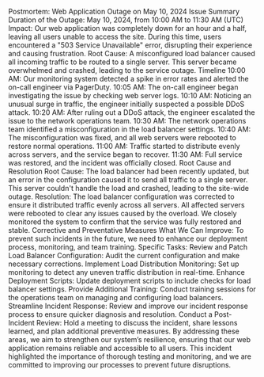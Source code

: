 Postmortem: Web Application Outage on May 10, 2024
Issue Summary
Duration of the Outage: May 10, 2024, from 10:00 AM to 11:30 AM (UTC)
Impact: Our web application was completely down for an hour and a half, leaving all users unable to access the site. During this time, users encountered a "503 Service Unavailable" error, disrupting their experience and causing frustration.
Root Cause: A misconfigured load balancer caused all incoming traffic to be routed to a single server. This server became overwhelmed and crashed, leading to the service outage.
Timeline
10:00 AM: Our monitoring system detected a spike in error rates and alerted the on-call engineer via PagerDuty.
10:05 AM: The on-call engineer began investigating the issue by checking web server logs.
10:10 AM: Noticing an unusual surge in traffic, the engineer initially suspected a possible DDoS attack.
10:20 AM: After ruling out a DDoS attack, the engineer escalated the issue to the network operations team.
10:30 AM: The network operations team identified a misconfiguration in the load balancer settings.
10:40 AM: The misconfiguration was fixed, and all web servers were rebooted to restore normal operations.
11:00 AM: Traffic started to distribute evenly across servers, and the service began to recover.
11:30 AM: Full service was restored, and the incident was officially closed.
Root Cause and Resolution
Root Cause: The load balancer had been recently updated, but an error in the configuration caused it to send all traffic to a single server. This server couldn't handle the load and crashed, leading to the site-wide outage.
Resolution:
The load balancer configuration was corrected to ensure it distributed traffic evenly across all servers.
All affected servers were rebooted to clear any issues caused by the overload.
We closely monitored the system to confirm that the service was fully restored and stable.
Corrective and Preventative Measures
What We Can Improve: To prevent such incidents in the future, we need to enhance our deployment process, monitoring, and team training.
Specific Tasks:
Review and Patch Load Balancer Configuration: Audit the current configuration and make necessary corrections.
Implement Load Distribution Monitoring: Set up monitoring to detect any uneven traffic distribution in real-time.
Enhance Deployment Scripts: Update deployment scripts to include checks for load balancer settings.
Provide Additional Training: Conduct training sessions for the operations team on managing and configuring load balancers.
Streamline Incident Response: Review and improve our incident response process to ensure quicker diagnosis and resolution.
Conduct a Post-Incident Review: Hold a meeting to discuss the incident, share lessons learned, and plan additional preventive measures.
By addressing these areas, we aim to strengthen our system’s resilience, ensuring that our web application remains reliable and accessible to all users. This incident highlighted the importance of thorough testing and monitoring, and we are committed to improving our processes to prevent future disruptions.
